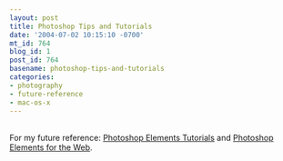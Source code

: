 ```yaml
---
layout: post
title: Photoshop Tips and Tutorials
date: '2004-07-02 10:15:10 -0700'
mt_id: 764
blog_id: 1
post_id: 764
basename: photoshop-tips-and-tutorials
categories:
- photography
- future-reference
- mac-os-x
---
```

<br />For my future reference: <a href="http://www.adobe.com/products/tips/photoshopel.html">Photoshop Elements Tutorials</a> and <a href="http://www.kent.k12.wa.us/KSD/IT/wwwdev/photoshop/">Photoshop Elements for the Web</a>.<br /><br /><br />
